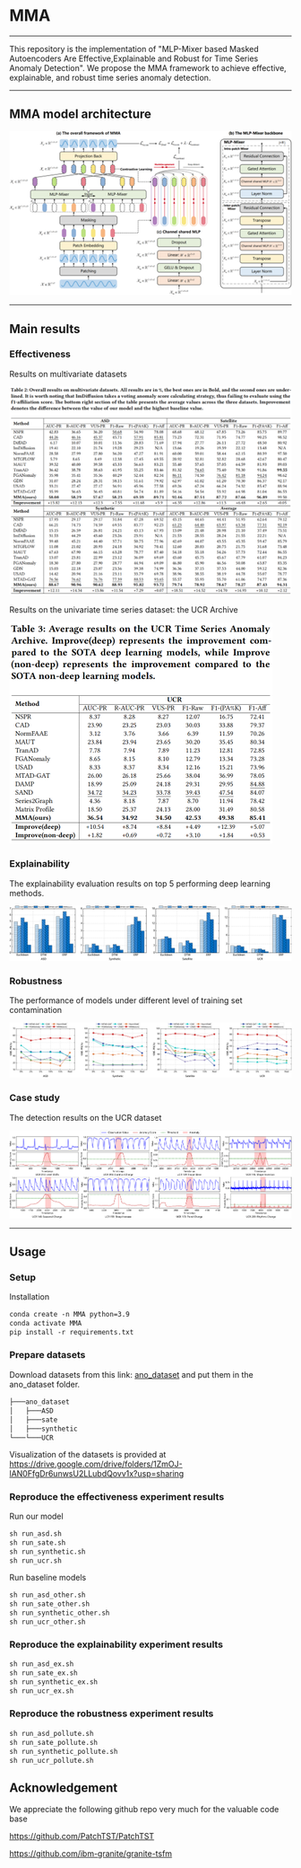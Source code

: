 # MMA

---

This repository is the implementation of "MLP-Mixer based Masked Autoencoders Are Effective,Explainable and Robust for Time Series Anomaly Detection". We propose the MMA framework to achieve effective, explainable, and robust time series anomaly detection. 

---

## MMA model architecture

![](imgs\figure4.png)

------

## Main results

###  Effectiveness

Results on multivariate datasets

![](imgs\mul_result.png)

Results on the univariate time series dataset: the UCR Archive

<img src="imgs\uni_result.png" style="zoom:50%;" />

###  Explainability

The explainability evaluation results on top 5 performing deep learning methods.

![](imgs\figure7.png)

###  Robustness

The performance of models under different level of training set contamination

![](imgs\figure8.png)

### Case study

The detection results on the UCR dataset

![](imgs\figure9.png)

------

## Usage

### Setup

Installation

```shell
conda create -n MMA python=3.9
conda activate MMA
pip install -r requirements.txt
```

###  Prepare datasets

Download datasets from this link: [ano_dataset](https://drive.google.com/drive/folders/1vAujAC9cArVJRMBQbLJCSbZh-r77r6wi?usp=sharing) and put them in the ano_dataset folder.

```
├───ano_dataset
│   ├───ASD
│   ├───sate
│   ├───synthetic
└───└───UCR
```

Visualization of the datasets is provided at https://drive.google.com/drive/folders/1ZmOJ-lAN0FfgDr6unwsU2LLubdQovv1x?usp=sharing

### Reproduce the effectiveness experiment results

Run our model 

```shell
sh run_asd.sh
sh run_sate.sh
sh run_synthetic.sh
sh run_ucr.sh
```

Run baseline models

```
sh run_asd_other.sh
sh run_sate_other.sh
sh run_synthetic_other.sh
sh run_ucr_other.sh
```

### Reproduce the explainability experiment results

```shell
sh run_asd_ex.sh
sh run_sate_ex.sh
sh run_synthetic_ex.sh
sh run_ucr_ex.sh
```

### Reproduce the robustness experiment results

```shell
sh run_asd_pollute.sh
sh run_sate_pollute.sh
sh run_synthetic_pollute.sh
sh run_ucr_pollute.sh
```

## Acknowledgement 

We appreciate the following github repo very much for the valuable code base

https://github.com/PatchTST/PatchTST

https://github.com/ibm-granite/granite-tsfm



